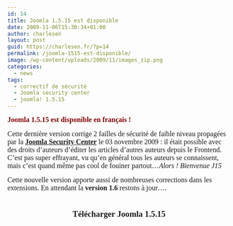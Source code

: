 ```yaml
---
id: 14
title: Joomla 1.5.15 est disponible
date: 2009-11-06T15:30:34+01:00
author: charlesen
layout: post
guid: https://charlesen.fr/?p=14
permalink: /joomla-1515-est-disponible/
image: /wp-content/uploads/2009/11/images_zip.png
categories:
  - news
tags:
  - correctif de sécurité
  - Joomla security center
  - joomla! 1.5.15
---
```

<span style="font-family: book antiqua,palatino;"><strong><span style="color: #800000;"><span style="font-size: 12pt;">Joomla 1.5.15 est disponible en français !</span></span></strong></span>

<span style="font-family: book antiqua,palatino;"><span style="font-size: 12pt;">Cette dernière version corrige 2 failles de sécurité </span><span style="font-size: 12pt;">de faible niveau </span><span style="font-size: 12pt;">propagées par la <a href="http://developer.joomla.org/security/news.html" target="_blank" title="Joomla Security Center"><strong>Joomla Security Center</strong></a> le 03 novembre 2009 : il était possible avec des droits d&rsquo;auteurs d&rsquo;éditer les articles d&rsquo;autres auteurs depuis le Frontend. C&rsquo;est pas super effrayant, vu qu&rsquo;en général tous les auteurs se connaissent, mais c&rsquo;est quand même pas cool de fouiner partout&#8230;<em>Alors ! Bienvenue J15 🙂</em><br /></span></span>

<span style="font-family: book antiqua,palatino;"><span style="font-size: 12pt;"> Cette nouvelle version apporte aussi de nombreuses corrections dans les extensions. En attendant la <strong>version 1.6</strong> restons à jour&#8230;.<br /></span></span>

<h1 style="text-align: center;">
  <span style="font-family: book antiqua,palatino;"><span style="font-size: 12pt;"><span style="font-size: 14pt;">Télécharger Joomla 1.5.15</span><br /></span></span>
</h1></p> 

<p style="text-align: center;">
  <img loading="lazy" class=" size-full wp-image-13" src="https://charlesen.fr/wp-content/uploads/2009/11/images_zip.png" border="0" alt="Télécharger Joomla 1.5.15" width="0" height="0" />
</p>

</a>
